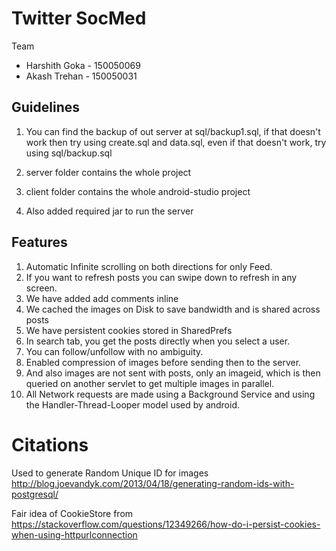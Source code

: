 # Twitter SocMed

Team
- Harshith Goka - 150050069
- Akash Trehan - 150050031

## Guidelines 
1. You can find the backup of out server at sql/backup1.sql, if that doesn't work then try using create.sql and data.sql, even if that doesn't work, try using sql/backup.sql

2. server folder contains the whole project
3. client folder contains the whole android-studio project
4. Also added required jar to run the server

## Features 
1. Automatic Infinite scrolling on both directions for only Feed.
2. If you want to refresh posts you can swipe down to refresh in any screen.
3. We have added add comments inline
4. We cached the images on Disk to save bandwidth and is shared across posts
5. We have persistent cookies stored in SharedPrefs
6. In search tab, you get the posts directly when you select a user.
7. You can follow/unfollow with no ambiguity.
8. Enabled compression of images before sending then to the server.
9. And also images are not sent with posts, only an imageid, which is then queried on another servlet to get multiple images in parallel. 
10. All Network requests are made using a Background Service and using the Handler-Thread-Looper model used by android.

# Citations
Used to generate Random Unique ID for images
http://blog.joevandyk.com/2013/04/18/generating-random-ids-with-postgresql/

Fair idea of CookieStore from 
https://stackoverflow.com/questions/12349266/how-do-i-persist-cookies-when-using-httpurlconnection 
